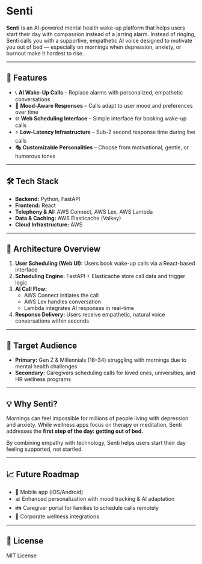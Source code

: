 # Senti

**Senti** is an AI-powered mental health wake-up platform that helps users start their day with compassion instead of a jarring alarm. Instead of ringing, Senti calls you with a supportive, empathetic AI voice designed to motivate you out of bed — especially on mornings when depression, anxiety, or burnout make it hardest to rise.  

---

## 🚀 Features
- 📞 **AI Wake-Up Calls** – Replace alarms with personalized, empathetic conversations  
- 🧠 **Mood-Aware Responses** – Calls adapt to user mood and preferences over time  
- 🌐 **Web Scheduling Interface** – Simple interface for booking wake-up calls  
- ⚡ **Low-Latency Infrastructure** – Sub-2 second response time during live calls  
- 🎭 **Customizable Personalities** – Choose from motivational, gentle, or humorous tones  

---

## 🛠 Tech Stack
- **Backend:** Python, FastAPI  
- **Frontend:** React  
- **Telephony & AI:** AWS Connect, AWS Lex, AWS Lambda  
- **Data & Caching:** AWS Elasticache (Valkey)  
- **Cloud Infrastructure:** AWS  

---

## 📐 Architecture Overview
1. **User Scheduling (Web UI):** Users book wake-up calls via a React-based interface  
2. **Scheduling Engine:** FastAPI + Elasticache store call data and trigger logic  
3. **AI Call Flow:**  
   - AWS Connect initiates the call  
   - AWS Lex handles conversation  
   - Lambda integrates AI responses in real-time  
4. **Response Delivery:** Users receive empathetic, natural voice conversations within seconds  

---

## 🎯 Target Audience
- **Primary:** Gen Z & Millennials (18–34) struggling with mornings due to mental health challenges  
- **Secondary:** Caregivers scheduling calls for loved ones, universities, and HR wellness programs  

---

## 💡 Why Senti?
Mornings can feel impossible for millions of people living with depression and anxiety. While wellness apps focus on therapy or meditation, Senti addresses the **first step of the day: getting out of bed.**  

By combining empathy with technology, Senti helps users start their day feeling supported, not startled.  

---

## 📈 Future Roadmap
- 📱 Mobile app (iOS/Android)  
- 📊 Enhanced personalization with mood tracking & AI adaptation  
- 👪 Caregiver portal for families to schedule calls remotely  
- 🏢 Corporate wellness integrations  

---

## 📝 License
MIT License  
